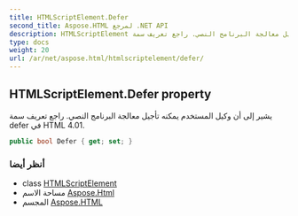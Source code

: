 ```yaml
---
title: HTMLScriptElement.Defer
second_title: Aspose.HTML لمرجع .NET API
description: HTMLScriptElement ملكية. يشير إلى أن وكيل المستخدم يمكنه تأجيل معالجة البرنامج النصي. راجع تعريف سمة defer في HTML 4.01.
type: docs
weight: 20
url: /ar/net/aspose.html/htmlscriptelement/defer/
---
```

## HTMLScriptElement.Defer property

يشير إلى أن وكيل المستخدم يمكنه تأجيل معالجة البرنامج النصي. راجع تعريف سمة defer في HTML 4.01.

```csharp
public bool Defer { get; set; }
```

### أنظر أيضا

* class [HTMLScriptElement](../)
* مساحة الاسم [Aspose.Html](../../htmlscriptelement/)
* المجسم [Aspose.HTML](../../../)


